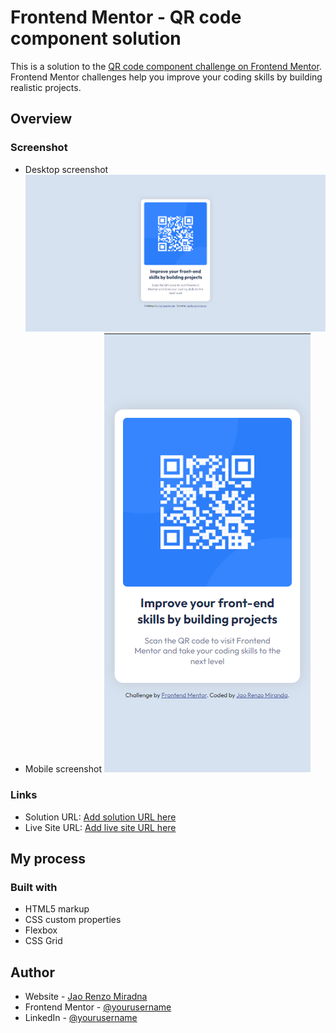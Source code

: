 # Frontend Mentor - QR code component solution

This is a solution to the [QR code component challenge on Frontend Mentor](https://www.frontendmentor.io/challenges/qr-code-component-iux_sIO_H). Frontend Mentor challenges help you improve your coding skills by building realistic projects.

## Overview

### Screenshot

- Desktop screenshot
  ![Desktop View](/screenshot/desktop-view.png?raw=true 'Desktop View')
- Mobile screenshot
  ![Mobile View](/screenshot/mobile-view.png?raw=true 'Mobile View')

### Links

- Solution URL: [Add solution URL here](https://your-solution-url.com)
- Live Site URL: [Add live site URL here](https://your-live-site-url.com)

## My process

### Built with

- HTML5 markup
- CSS custom properties
- Flexbox
- CSS Grid

## Author

- Website - [Jao Renzo Miradna](www.linkedin.com/in/mirandajaorenzo)
- Frontend Mentor - [@yourusername](https://www.frontendmentor.io/profile/mirandajaorenzo26)
- LinkedIn - [@yourusername](www.linkedin.com/in/mirandajaorenzo)
